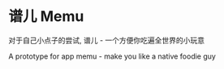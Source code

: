 # 谱儿 Memu

对于自己小点子的尝试, 谱儿 - 一个方便你吃遍全世界的小玩意 

A prototype for app memu - make you like a native foodie guy
